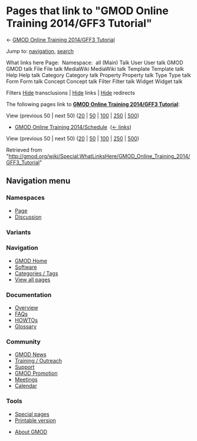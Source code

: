 <div id="mw-page-base" class="noprint">

</div>

<div id="mw-head-base" class="noprint">

</div>

<div id="content" class="mw-body" role="main">

<span id="top"></span>

<div id="mw-js-message" style="display:none;">

</div>



# <span dir="auto">Pages that link to "GMOD Online Training 2014/GFF3 Tutorial"</span>

<div id="bodyContent">

<div id="contentSub">

← [GMOD Online Training 2014/GFF3
Tutorial](/wiki/GMOD_Online_Training_2014/GFF3_Tutorial "GMOD Online Training 2014/GFF3 Tutorial")

</div>

<div id="jump-to-nav" class="mw-jump">

Jump to: [navigation](#mw-navigation), [search](#p-search)

</div>

<div id="mw-content-text">

What links here Page:  Namespace:  all (Main) Talk User User talk GMOD
GMOD talk File File talk MediaWiki MediaWiki talk Template Template talk
Help Help talk Category Category talk Property Property talk Type Type
talk Form Form talk Concept Concept talk Filter Filter talk Widget
Widget talk

Filters
[Hide](/mediawiki/index.php?title=Special:WhatLinksHere/GMOD_Online_Training_2014/GFF3_Tutorial&hidetrans=1 "Special:WhatLinksHere/GMOD Online Training 2014/GFF3 Tutorial")
transclusions \|
[Hide](/mediawiki/index.php?title=Special:WhatLinksHere/GMOD_Online_Training_2014/GFF3_Tutorial&hidelinks=1 "Special:WhatLinksHere/GMOD Online Training 2014/GFF3 Tutorial")
links \|
[Hide](/mediawiki/index.php?title=Special:WhatLinksHere/GMOD_Online_Training_2014/GFF3_Tutorial&hideredirs=1 "Special:WhatLinksHere/GMOD Online Training 2014/GFF3 Tutorial")
redirects

The following pages link to **[GMOD Online Training 2014/GFF3
Tutorial](/wiki/GMOD_Online_Training_2014/GFF3_Tutorial "GMOD Online Training 2014/GFF3 Tutorial")**:

View (previous 50 \| next 50)
([20](/mediawiki/index.php?title=Special:WhatLinksHere/GMOD_Online_Training_2014/GFF3_Tutorial&limit=20 "Special:WhatLinksHere/GMOD Online Training 2014/GFF3 Tutorial")
\|
[50](/mediawiki/index.php?title=Special:WhatLinksHere/GMOD_Online_Training_2014/GFF3_Tutorial&limit=50 "Special:WhatLinksHere/GMOD Online Training 2014/GFF3 Tutorial")
\|
[100](/mediawiki/index.php?title=Special:WhatLinksHere/GMOD_Online_Training_2014/GFF3_Tutorial&limit=100 "Special:WhatLinksHere/GMOD Online Training 2014/GFF3 Tutorial")
\|
[250](/mediawiki/index.php?title=Special:WhatLinksHere/GMOD_Online_Training_2014/GFF3_Tutorial&limit=250 "Special:WhatLinksHere/GMOD Online Training 2014/GFF3 Tutorial")
\|
[500](/mediawiki/index.php?title=Special:WhatLinksHere/GMOD_Online_Training_2014/GFF3_Tutorial&limit=500 "Special:WhatLinksHere/GMOD Online Training 2014/GFF3 Tutorial"))

- [GMOD Online Training
  2014/Schedule](/wiki/GMOD_Online_Training_2014/Schedule "GMOD Online Training 2014/Schedule")
  ‎ <span class="mw-whatlinkshere-tools">([←
  links](/mediawiki/index.php?title=Special:WhatLinksHere&target=GMOD+Online+Training+2014%2FSchedule "Special:WhatLinksHere"))</span>

View (previous 50 \| next 50)
([20](/mediawiki/index.php?title=Special:WhatLinksHere/GMOD_Online_Training_2014/GFF3_Tutorial&limit=20 "Special:WhatLinksHere/GMOD Online Training 2014/GFF3 Tutorial")
\|
[50](/mediawiki/index.php?title=Special:WhatLinksHere/GMOD_Online_Training_2014/GFF3_Tutorial&limit=50 "Special:WhatLinksHere/GMOD Online Training 2014/GFF3 Tutorial")
\|
[100](/mediawiki/index.php?title=Special:WhatLinksHere/GMOD_Online_Training_2014/GFF3_Tutorial&limit=100 "Special:WhatLinksHere/GMOD Online Training 2014/GFF3 Tutorial")
\|
[250](/mediawiki/index.php?title=Special:WhatLinksHere/GMOD_Online_Training_2014/GFF3_Tutorial&limit=250 "Special:WhatLinksHere/GMOD Online Training 2014/GFF3 Tutorial")
\|
[500](/mediawiki/index.php?title=Special:WhatLinksHere/GMOD_Online_Training_2014/GFF3_Tutorial&limit=500 "Special:WhatLinksHere/GMOD Online Training 2014/GFF3 Tutorial"))

</div>

<div class="printfooter">

Retrieved from
"<http://gmod.org/wiki/Special:WhatLinksHere/GMOD_Online_Training_2014/GFF3_Tutorial>"

</div>

<div id="catlinks" class="catlinks catlinks-allhidden">

</div>

<div class="visualClear">

</div>

</div>

</div>

<div id="mw-navigation">

## Navigation menu

<div id="mw-head">



<div id="left-navigation">

<div id="p-namespaces" class="vectorTabs" role="navigation"
aria-labelledby="p-namespaces-label">

### Namespaces

- <span id="ca-nstab-main"><a href="/wiki/GMOD_Online_Training_2014/GFF3_Tutorial" accesskey="c"
  title="View the content page [c]">Page</a></span>
- <span id="ca-talk"><a
  href="/mediawiki/index.php?title=Talk:GMOD_Online_Training_2014/GFF3_Tutorial&amp;action=edit&amp;redlink=1"
  accesskey="t"
  title="Discussion about the content page [t]">Discussion</a></span>

</div>

<div id="p-variants" class="vectorMenu emptyPortlet" role="navigation"
aria-labelledby="p-variants-label">

### 

### Variants[](#)

<div class="menu">

</div>

</div>

</div>

<div id="right-navigation">





</div>



</div>

</div>

</div>

<div id="mw-panel">

<div id="p-logo" role="banner">

<a href="/wiki/Main_Page"
style="background-image: url(http://gmod.org/images/GMOD-cogs.png);"
title="Visit the main page"></a>

</div>

<div id="p-Navigation" class="portal" role="navigation"
aria-labelledby="p-Navigation-label">

### Navigation

<div class="body">

- <span id="n-GMOD-Home">[GMOD Home](/wiki/Main_Page)</span>
- <span id="n-Software">[Software](/wiki/GMOD_Components)</span>
- <span id="n-Categories-.2F-Tags">[Categories /
  Tags](/wiki/Categories)</span>
- <span id="n-View-all-pages">[View all
  pages](/wiki/Special:AllPages)</span>

</div>

</div>

<div id="p-Documentation" class="portal" role="navigation"
aria-labelledby="p-Documentation-label">

### Documentation

<div class="body">

- <span id="n-Overview">[Overview](/wiki/Overview)</span>
- <span id="n-FAQs">[FAQs](/wiki/Category:FAQ)</span>
- <span id="n-HOWTOs">[HOWTOs](/wiki/Category:HOWTO)</span>
- <span id="n-Glossary">[Glossary](/wiki/Glossary)</span>

</div>

</div>

<div id="p-Community" class="portal" role="navigation"
aria-labelledby="p-Community-label">

### Community

<div class="body">

- <span id="n-GMOD-News">[GMOD News](/wiki/GMOD_News)</span>
- <span id="n-Training-.2F-Outreach">[Training /
  Outreach](/wiki/Training_and_Outreach)</span>
- <span id="n-Support">[Support](/wiki/Support)</span>
- <span id="n-GMOD-Promotion">[GMOD
  Promotion](/wiki/GMOD_Promotion)</span>
- <span id="n-Meetings">[Meetings](/wiki/Meetings)</span>
- <span id="n-Calendar">[Calendar](/wiki/Calendar)</span>

</div>

</div>

<div id="p-tb" class="portal" role="navigation"
aria-labelledby="p-tb-label">

### Tools

<div class="body">

- <span id="t-specialpages"><a href="/wiki/Special:SpecialPages" accesskey="q"
  title="A list of all special pages [q]">Special pages</a></span>
- <span id="t-print"><a
  href="/mediawiki/index.php?title=Special:WhatLinksHere/GMOD_Online_Training_2014/GFF3_Tutorial&amp;printable=yes"
  rel="alternate" accesskey="p"
  title="Printable version of this page [p]">Printable version</a></span>

</div>

</div>

</div>

</div>

<div id="footer" role="contentinfo">

- <span id="footer-places-about">[About
  GMOD](/wiki/GMOD:About "GMOD:About")</span>

<!-- -->






</div>
